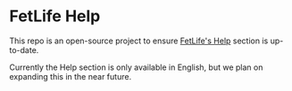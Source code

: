 # FetLife Help

This repo is an open-source project to ensure [FetLife's Help](https://fetlife.com/help) section is up-to-date.

Currently the Help section is only available in English, but we plan on expanding this in the near future.
